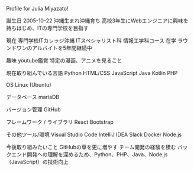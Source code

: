 Profile for Julia Miyazato!

誕生日 2005-10-22 
沖縄生まれ沖縄育ち
高校3年生にWebエンジニアに興味を持ちはじめ、ITの専門学校を目指す

現在
専門学校ITカレッジ沖縄 ITスペシャリスト科 情報工学科コース 在学
ラウンドワンのアルバイトを5年間継続中

趣味
youtube鑑賞
特定の漫画、アニメを見ること

現在取り組んでいる言語
Python
HTML/CSS
JavaScript
Java
Kotlin
PHP

OS
Linux (Ubuntu)

データベース
mariaDB

バージョン管理
GitHub

フレームワーク / ライブラリ
React
Bootstrap

その他ツール/環境
Visual Studio Code
IntelliJ IDEA
Slack
Docker
Node.js

今後取り組みたいこと
GitHubの草を更に増やす
チーム開発の経験を積む
バックエンド開発への理解を深めるため、Python、PHP、Java、Node.js（JavaScript）の技術向上

<!--
## Hi there 👋
**itc-s24025/itc-s24025** is a ✨ _special_ ✨ repository because its `README.md` (this file) appears on your GitHub profile.

Here are some ideas to get you started:

- 🔭 I’m currently working on ...
- 🌱 I’m currently learning ...
- 👯 I’m looking to collaborate on ...
- 🤔 I’m looking for help with ...
- 💬 Ask me about ...
- 📫 How to reach me: ...
- 😄 Pronouns: ...
- ⚡ Fun fact: ...
-->
